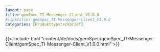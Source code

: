 ```yaml
---
layout: page
title: gemSpec_TI-Messenger-Client_V1.0.0
#linkTitle: gemSpec_TI-Messenger-Client_V1.0.0
categories: [Produkttypsteckbrief]
---
```

{{< include-html "content/de/docs/gemSpec/gemSpec_TI-Messenger-Client/gemSpec_TI-Messenger-Client_V1.0.0.html" >}}